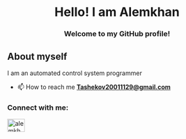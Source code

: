 <h1 align="center">Hello! I am Alemkhan

<h3 align="center">Welcome to my GitHub profile!

## About myself
I am an automated control system programmer

- 📫 How to reach me **Tashekov20011129@gmail.com**

<h3 align="left">Connect with me:</h3>
<p align="left">
<a href="https://instagram.com/alemkhan_erzhanovich" target="blank"><img align="center" src="https://raw.githubusercontent.com/rahuldkjain/github-profile-readme-generator/master/src/images/icons/Social/instagram.svg" alt="alemkhan_erzhanovich" height="30" width="40" /></a>
</p>
